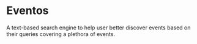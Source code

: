 # Eventos

A text-based search engine to help user better discover events based on their queries covering a plethora of events.

